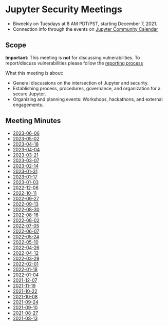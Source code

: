 
# Jupyter Security Meetings

* Biweekly on Tuesdays at 8 AM PDT/PST, starting December 7, 2021.
* Connection info through the events on [Jupyter Community Calendar](https://jupyter.readthedocs.io/en/latest/community/content-community.html)

## Scope

**Important:** This meeting is **not** for discussing vulnerabilities.
To report/discuss vulnerabilities please follow the [reporting process](https://jupyterhub.readthedocs.io/en/stable/contributing/security.html)

What this meeting is about:

* General discussions on the intersection of Jupyter and security.
* Establishing process, procedures, governance, and organization for a secure Jupyter.
* Organizing and planning events: Workshops, hackathons, and external engagements..

## Meeting Minutes

* [2023-06-06](2023-06-06.md)
* [2023-05-02](2023-05-02.md)
* [2023-04-18](2023-04-18.md)
* [2023-04-04](2023-04-04.md)
* [2023-03-21](2023-03-21.md)
* [2023-03-07](2023-03-07.md)
* [2023-02-14](2023-02-14.md)
* [2023-01-31](2023-01-31.md)
* [2023-01-17](2023-01-17.md)
* [2023-01-03](2023-01-03.md)
* [2022-12-06](2022-12-06.md)
* [2022-10-11](2022-10-11.md)
* [2022-09-27](2022-09-27.md)
* [2022-09-13](2022-09-13.md)
* [2022-08-30](2022-08-30.md)
* [2022-08-16](2022-08-16.md)
* [2022-08-02](2022-08-02.md)
* [2022-07-05](2022-07-05.md)
* [2022-06-07](2022-06-07.md)
* [2022-05-24](2022-05-24.md)
* [2022-05-10](2022-05-10.md)
* [2022-04-26](2022-04-26.md)
* [2022-04-12](2022-04-12.md)
* [2022-03-29](2022-03-29.md)
* [2022-02-01](2022-02-01.md)
* [2022-01-18](2022-02-01.md)
* [2022-01-04](2022-01-04.md)
* [2021-12-07](2021-12-07.md)
* [2021-11-19](2021-11-19.md)
* [2021-10-22](2021-10-22.md)
* [2021-10-08](2021-10-08.md)
* [2021-09-24](2021-09-24.md)
* [2021-09-10](2021-09-10.md)
* [2021-08-27](2021-08-27.md)
* [2021-08-13](2021-08-13.md)
